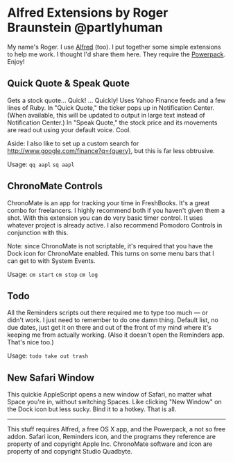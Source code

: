 Alfred Extensions by Roger Braunstein @partlyhuman
==================================================

My name's Roger. I use [Alfred](http://www.alfredapp.com/) (too). I put together some simple extensions to help me work. I thought I'd share them here. They require the [Powerpack](http://www.alfredapp.com/powerpack/). Enjoy!

## Quick Quote & Speak Quote
Gets a stock quote... Quick! ... Quickly! Uses Yahoo Finance feeds and a few lines of Ruby. In "Quick Quote," the ticker pops up in Notification Center. (When available, this will be updated to output in large text instead of Notification Center.) In "Speak Quote," the stock price and its movements are read out using your default voice. Cool.

Aside: I also like to set up a custom search for http://www.google.com/finance?q={query}, but this is far less obtrusive.

Usage: `qq aapl`  `sq aapl`

## ChronoMate Controls
ChronoMate is an app for tracking your time in FreshBooks. It's a great combo for freelancers. I highly recommend both if you haven't given them a shot.
With this extension you can do very basic timer control. It uses whatever project is already active. I also recommend Pomodoro Controls in conjunction with this.

Note: since ChronoMate is not scriptable, it's required that you have the Dock icon for ChronoMate enabled. This turns on some menu bars that I can get to with System Events.

Usage: `cm start` `cm stop` `cm log`

## Todo
All the Reminders scripts out there required me to type too much — or didn't work. I just need to remember to do one damn thing. Default list, no due dates, just get it on there and out of the front of my mind where it's keeping me from actually working. (Also it doesn't open the Reminders app. That's nice too.)

Usage: `todo take out trash`

## New Safari Window
This quickie AppleScript opens a new window of Safari, no matter what Space you're in, without switching Spaces. Like clicking "New Window" on the Dock icon but less sucky. Bind it to a hotkey. That is all.

----------------

This stuff requires Alfred, a free OS X app, and the Powerpack, a not so free addon. Safari icon, Reminders icon, and the programs they reference are
property of and copyright Apple Inc. ChronoMate software and icon are property of and copyright Studio Quadbyte.